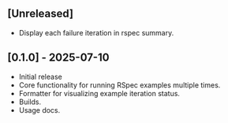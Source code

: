 ## [Unreleased]

- Display each failure iteration in rspec summary.

## [0.1.0] - 2025-07-10

- Initial release
- Core functionality for running RSpec examples multiple times.
- Formatter for visualizing example iteration status.
- Builds.
- Usage docs.
